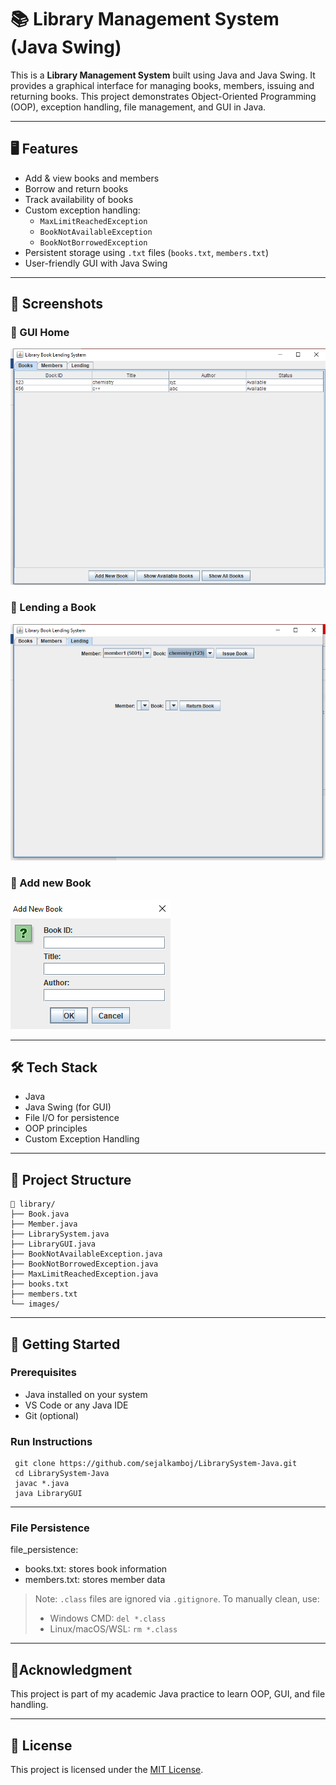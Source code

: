 # 📚 Library Management System (Java Swing)

This is a **Library Management System** built using Java and Java Swing. It provides a graphical interface for managing books, members, issuing and returning books. This project demonstrates Object-Oriented Programming (OOP), exception handling, file management, and GUI in Java.

---

## 🖥️ Features

- Add & view books and members
- Borrow and return books
- Track availability of books
- Custom exception handling:
  - `MaxLimitReachedException`
  - `BookNotAvailableException`
  - `BookNotBorrowedException`
- Persistent storage using `.txt` files (`books.txt`, `members.txt`)
- User-friendly GUI with Java Swing

---

## 📸 Screenshots

### 🔹 GUI Home

![Library GUI](library/images/Screenshot%20(785).png)

### 🔹 Lending a Book

![Lend Book](library/images/Screenshot%20(786).png)

### 🔹 Add new Book

![Add new Book](library/images/Screenshot%20(787).png)

---

## 🛠️ Tech Stack

- Java
- Java Swing (for GUI)
- File I/O for persistence
- OOP principles
- Custom Exception Handling

---

## 📂 Project Structure
```
📁 library/
├── Book.java
├── Member.java
├── LibrarySystem.java
├── LibraryGUI.java
├── BookNotAvailableException.java
├── BookNotBorrowedException.java
├── MaxLimitReachedException.java
├── books.txt
├── members.txt
└── images/
```

---

## 🚀 Getting Started

### Prerequisites

- Java installed on your system
- VS Code or any Java IDE
- Git (optional)

### Run Instructions

```
 git clone https://github.com/sejalkamboj/LibrarySystem-Java.git
 cd LibrarySystem-Java
 javac *.java
 java LibraryGUI
```

---

### File Persistence
file_persistence:
  - books.txt: stores book information
  - members.txt: stores member data

> Note: `.class` files are ignored via `.gitignore`. To manually clean, use:
> - Windows CMD: `del *.class`
> - Linux/macOS/WSL: `rm *.class`

---



## 🌟Acknowledgment
This project is part of my academic Java practice to learn OOP, GUI, and file handling.

---

## 🧾 License

This project is licensed under the [MIT License](LICENSE).
